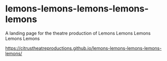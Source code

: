 # lemons-lemons-lemons-lemons-lemons
A landing page for the theatre production of Lemons Lemons Lemons Lemons Lemons

https://citrustheatreproductions.github.io/lemons-lemons-lemons-lemons-lemons/
